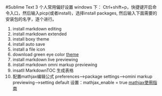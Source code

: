 #Sublime Text 3 个人常用偏好设置
windows 下：
Ctrl+shift+p，快捷键开启命令入口，然后输入picp(或者install)，选择install packages, 然后输入下面需要的安装包的名字，逐个进行。

 1. install markdown editing
 2. install markdown extended
 3. install boxy theme
 4. install auto save
 5. install a file icon
 6. download green eye color [theme](https://github.com/JasmineChoi/Green-ColorScheme/blob/master/green%20eyeshield.tmTheme)
 7. install markdown live previewing
 8. install markdown omni markup previewing
 9. insatll MarkdownTOC
    生成表格 
 9. 配置mathjax编辑公式
    preferences-->package settings-->omini markup previewing-->setting default
    设置：mathjax_enable = true 
    [mathjax使用指南](https://math.meta.stackexchange.com/questions/5020/mathjax-basic-tutorial-and-quick-reference)



